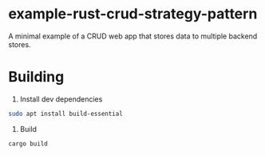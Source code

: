 # example-rust-crud-strategy-pattern
A minimal example of a CRUD web app that stores data to multiple backend stores.

# Building

1. Install dev dependencies
```bash
sudo apt install build-essential
```
1. Build
```bash
cargo build
```
